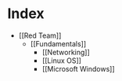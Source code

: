 # Index
- [[Red Team]]
	- [[Fundamentals]]
		- [[Networking]]
		- [[Linux OS]]
		- [[Microsoft Windows]]